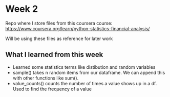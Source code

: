 # Week 2

Repo where I store files from this coursera course: https://www.coursera.org/learn/python-statistics-financial-analysis/

Will be using these files as reference for later work

## What I learned from this week
* Learned some statistics terms like distibution and random variables
* sample() takes n random items from our dataframe. We can append this with other functions like sum().
* value_counts() counts the number of times a value shows up in a df. Used to find the frequency of a value
